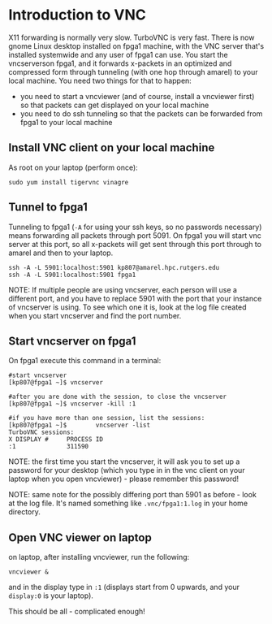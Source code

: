 # Introduction to VNC

X11 forwarding is normally very slow. TurboVNC is very fast. There is now gnome Linux desktop installed on fpga1 machine, with the VNC server that's installed systemwide and any user of fpga1 can use. You start the vncserverson fpga1, and it forwards x-packets in an optimized and compressed form through tunneling (with one hop through amarel) to your local machine. You need two things for that to happen: 

- you need to start a vncviewer (and of course, install a vncviewer first) so that packets can get displayed on your local machine
- you need to do ssh tunneling so that the packets can be forwarded from fpga1 to your local machine

## Install VNC client on your local machine

As root on your laptop (perform once):
```
sudo yum install tigervnc vinagre
```

## Tunnel to fpga1

Tunneling to fpga1 (`-A` for using your ssh keys, so no passwords necessary) means forwarding all packets through port 5091. On fpga1 you will start vnc server at this port, so all x-packets will get sent through this port through to amarel and then to your laptop.

```
ssh -A -L 5901:localhost:5901 kp807@amarel.hpc.rutgers.edu
ssh -A -L 5901:localhost:5901 fpga1
```

NOTE: If multiple people are using vncserver, each person will use a different port, and you have to replace 5901 with the port that your instance of vncserver is using. To see which one it is, look at the log file created when you start vncserver and find the port number.

## Start vncserver on fpga1

On fpga1 execute this command in a terminal:

```
#start vncserver
[kp807@fpga1 ~]$ vncserver

#after you are done with the session, to close the vncserver
[kp807@fpga1 ~]$ vncserver -kill :1

#if you have more than one session, list the sessions:
[kp807@fpga1 ~]$        vncserver -list
TurboVNC sessions:
X DISPLAY #     PROCESS ID
:1              311590
```

NOTE: the first time you start the vncserver, it will ask you to set up a password for your desktop (which you type in in the vnc client on your laptop when you open vncviewer) - please remember this password!

NOTE: same note for the possibly differing port than 5901 as before - look at the log file. It's named something like `.vnc/fpga1:1.log` in your home directory.

## Open VNC viewer on laptop

on laptop, after installing vncviewer, run the following:
```
vncviewer &
```
and in the display type in `:1` (displays start from 0 upwards, and your `display:0` is your laptop).

This should be all - complicated enough!
